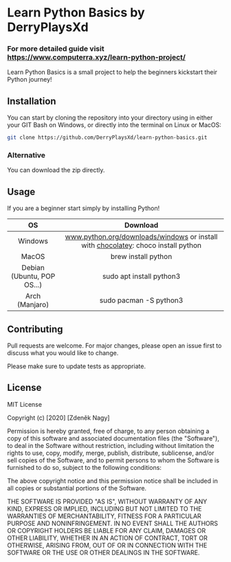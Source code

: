 # Learn Python Basics by DerryPlaysXd
### For more detailed guide visit https://www.computerra.xyz/learn-python-project/

Learn Python Basics is a small project to help the beginners kickstart their Python journey!

## Installation

You can start by cloning the repository into your directory using in either your GIT Bash on Windows, or directly into the terminal on Linux or MacOS:

```bash
git clone https://github.com/DerryPlaysXd/learn-python-basics.git
```
### Alternative
You can download the zip directly.

## Usage

If you are a beginner start simply by installing Python!

|             OS             |                                               Download                                              |
|:--------------------------:|:---------------------------------------------------------------------------------------------------:|
|           Windows          | www.python.org/downloads/windows or install with [chocolatey](chocolatey.org): choco install python |
|            MacOS           |                                         brew install python                                         |
| Debian (Ubuntu, POP OS...) |                                       sudo apt install python3                                      |
|       Arch (Manjaro)       |                                        sudo pacman -S python3                                       |

## Contributing
Pull requests are welcome. For major changes, please open an issue first to discuss what you would like to change.

Please make sure to update tests as appropriate.

## License
MIT License

Copyright (c) [2020] [Zdeněk Nagy]

Permission is hereby granted, free of charge, to any person obtaining a copy
of this software and associated documentation files (the "Software"), to deal
in the Software without restriction, including without limitation the rights
to use, copy, modify, merge, publish, distribute, sublicense, and/or sell
copies of the Software, and to permit persons to whom the Software is
furnished to do so, subject to the following conditions:

The above copyright notice and this permission notice shall be included in all
copies or substantial portions of the Software.

THE SOFTWARE IS PROVIDED "AS IS", WITHOUT WARRANTY OF ANY KIND, EXPRESS OR
IMPLIED, INCLUDING BUT NOT LIMITED TO THE WARRANTIES OF MERCHANTABILITY,
FITNESS FOR A PARTICULAR PURPOSE AND NONINFRINGEMENT. IN NO EVENT SHALL THE
AUTHORS OR COPYRIGHT HOLDERS BE LIABLE FOR ANY CLAIM, DAMAGES OR OTHER
LIABILITY, WHETHER IN AN ACTION OF CONTRACT, TORT OR OTHERWISE, ARISING FROM,
OUT OF OR IN CONNECTION WITH THE SOFTWARE OR THE USE OR OTHER DEALINGS IN THE
SOFTWARE.
